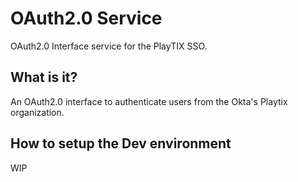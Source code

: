 # OAuth2.0 Service

OAuth2.0 Interface service for the PlayTIX SSO.

## What is it?

An OAuth2.0 interface to authenticate users from the Okta's Playtix organization.

## How to setup the Dev environment

WIP
